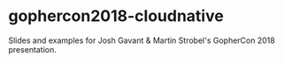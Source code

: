 # gophercon2018-cloudnative
Slides and examples for Josh Gavant &amp; Martin Strobel's GopherCon 2018 presentation.
